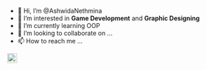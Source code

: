- 👋 Hi, I’m @AshwidaNethmina
- 👀 I’m interested in <b>Game Development</b> and <b>Graphic Designing</b>
- 🌱 I’m currently learning OOP
- 💞️ I’m looking to collaborate on ...
- 📫 How to reach me ...
<a href="https://www.linkedin.com/in/ashwida-fernando-b769571bb/">
<img align="left" alt="Ashwida's LinkedIn" width="22px"
src="https://raw.githubusercontent.com/peterthehan/peterthehan/master/assets/linkedin.svg"/>
</a>

<!---
AshwidaNethmina/AshwidaNethmina is a ✨ special ✨ repository because its `README.md` (this file) appears on your GitHub profile.
You can click the Preview link to take a look at your changes.
--->

